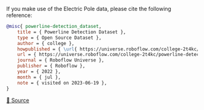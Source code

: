 If you make use of the Electric Pole data, please cite the following reference:

``` bibtex
@misc{ powerline-detection_dataset,
    title = { Powerline Detection Dataset },
    type = { Open Source Dataset },
    author = { college },
    howpublished = { \url{ https://universe.roboflow.com/college-2t4kc/powerline-detection } },
    url = { https://universe.roboflow.com/college-2t4kc/powerline-detection },
    journal = { Roboflow Universe },
    publisher = { Roboflow },
    year = { 2022 },
    month = { jul },
    note = { visited on 2023-06-19 },
}
```

[🔗 Source](https://universe.roboflow.com/ritsumeikan-university/electric-pole)

